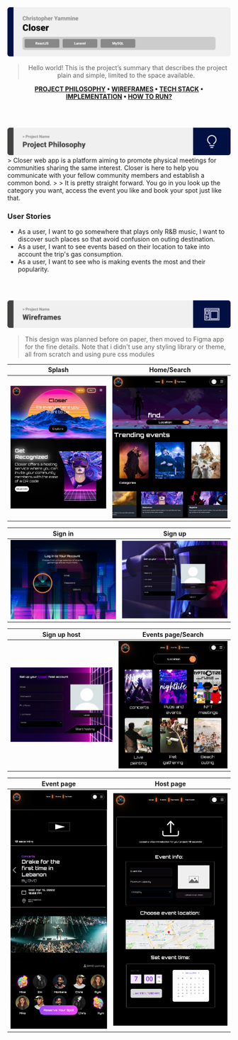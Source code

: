 <img src="./readme/title1.svg"/>

<div align="center">

> Hello world! This is the project’s summary that describes the project plain and simple, limited to the space available.  

**[PROJECT PHILOSOPHY](#project-philosophy) • [WIREFRAMES](#wireframes) • [TECH STACK](https://github.com/Christopher-Yammine/readme-demo#-tech-stack) • [IMPLEMENTATION](https://github.com/Christopher-Yammine/readme-demo#-impplementation) • [HOW TO RUN?](https://github.com/Christopher-Yammine/readme-demo#-how-to-run)**

</div>

<br><br>


<img src="./readme/title2.svg"/>
<a id="project-philosophy">
> Closer web app is a platform aiming to promote physical meetings for communities sharing the same interest. Closer is here to help you communicate with your fellow community members and establish a common bond.
> 
> It is pretty straight forward. You go in you look up the category you want, access the event you like and book your spot just like that.

### User Stories
- As a user, I want to go somewhere that plays only R&B music, I want to discover such places so that avoid confusion on outing destination.
- As a user, I want to see events based on their location to take into account the trip's gas consumption.
- As a user, I want to see who is making events the most and their popularity.

<br><br>

<img src="./readme/title3.svg"/>

> This design was planned before on paper, then moved to Figma app for the fine details.
Note that i didn't use any styling library or theme, all from scratch and using pure css modules


| Splash  | Home/Search  |
| -----------------| -----|
| ![Splash](./readme/splash.png) | ![Landing/Search](./readme/landingpage.png) |

| Sign in  | Sign up  |
| -----------------| -----|
| ![Sign in](./readme/signin.png) | ![Sign up](./readme/Signup.png) |

| Sign up host  | Events page/Search  |
| -----------------| -----|
| ![Sign up host](./readme/signuphost.png) | ![Events page/Search](./readme/eventspage.png) |

| Event page  | Host page  |
| -----------------| -----|
| ![Event page](./readme/Event.png) | ![Host page](./readme/hostpage.png) |
